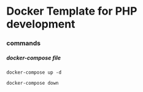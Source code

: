 # Docker Template for PHP development

### commands

##### docker-compose file

```
docker-compose up -d
```

```
docker-compose down
```
